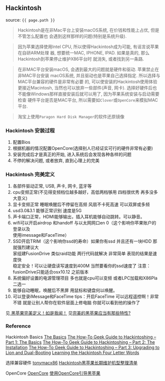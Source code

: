 ## Hackintosh
source: `{{ page.path }}`

> Hackintosh是在非Mac平台上安装macOS系统, 在价钱和性能上占优, 但是不管怎么配置也
> 会遇到这样那样的问题(特别是系统升级). 

> 因为苹果选择使用Intel CPU, 所以使得Hackintosh成为可能, 有谣言说苹果在自研ARM处理
> 器, 想要统一MAC, IPHONE, IPAD. 如果是真的, 那么Hackintosh到苹果停止维护X86平台时
> 就消失, 或者找到另一条路.

> 在非MAC平台安装macOS, 会遇到最大的问题就是硬件和驱动. 苹果禁止在非MAC平台安装
> macOS系统, 并且驱动也是苹果自己选择指定. 所以选择与MAC平台兼容的硬件是非常有必要
> 的, 可以使安装的Hackintosh使用体验更接近Macintosh, 当然也可以放弃一些部件(声音, 网卡).
> 选择好硬件后也不能像Windows那样直接安装后就可以用了, 因为苹果系统安装与启动需要检查
> 硬件平台是否是MAC平台, 所以需要如`Clover`或`OpenCore`来模拟MAC平台.

> 淘宝上使用`Paragon Hard Disk Manager`的软件还原镜像

### Hackintosh 安装过程

1. 配置Bios
2. 根据机器的情况配置OpenCore(选择别人已经证实可行的硬件非常有必要)
3. 安装完成后才是真正的开始, 进入系统后会发现各种各样的问题
4. 不停的解决问题, 或者放弃, 直到心理上的完美

### Hackintosh 完美定义

1. 各部件驱动正常, USB, 声卡, 网卡, 蓝牙等  
2. cpu变频正常(不见得变频档位越多越好，高低两档够用 四档很优秀 再多没多大意义)  
3. 显卡变频正常 睡眠唤醒后不停留在高频 风扇不卡死高速 可以双屏或多频  
4. usd3.0&3.1 能够正常识别 速度是5G  
5. 声卡端口正常，HDMI能够输出，插入耳机能够自动跳转。可以静音。  
6. wifi可以开启airdrop 和handoff 与以太网网口en 0（这个影响你苹果账户的登录以及  
    使用imessage和FaceTime）  
7. SSD开启TRIM（这个影响你ssd的寿命）如果你有ssd 并且还有一块HDD 那就强烈建议大  
    家组建FusionDrive 类似raid功能 两行代码就解决 非常简单 表现的结果是速度快  
    稳定安全！可以让硬盘读写速度到400M 当然要看你的ssd速度了
    注意：fusionDrive只能适合osx10.12 之前版本  
8. 系统偏好设置的电源管理项目 多也就是cpu可以变频 或者LPC加载和X86Pla二选一
9. 能够自动睡眠，唤醒后不黑屏 用鼠标和键盘何以唤醒。  
10. 可以登录iMessage和FaceTime tips：开启FaceTime 可以远程遥控啊！非常不错
    就是让别人帮你在软件层面上修电脑 你就可以看到他的操作了  

见[ 黑苹果完美定义！如是我闻！](https://www.feng.com/post/11610510)
见[完美的黑苹果应当有那些特性?](https://www.zhihu.com/question/321338542/answer/682548600)


### Reference
Hackintosh Basics
[The Basics](https://www.tonymacx86.com/forums/the-basics.165/)
[The How-To Geek Guide to Hackintoshing – Part 1: The Basics](https://www.howtogeek.com/72417/the-how-to-geek-guide-to-hackintoshing-part-1-the-basics/)
[The How-To Geek Guide to Hackintoshing – Part 2: The Installation](https://www.howtogeek.com/72821/the-how-to-geek-guide-to-hackintoshing-part-2-the-installation/)
[The How-To Geek Guide to Hackintoshing – Part 3: Upgrading to Lion and Dual-Booting](https://www.howtogeek.com/73113/the-how-to-geek-guide-to-hackintoshing-part-3-upgrading-to-lion-and-dual-booting/)
[Learning the Hackintosh Four Letter Words](https://www.tonymacx86.com/threads/learning-the-hackintosh-four-letter-words.273877/)

选择兼容硬件
[tonymacx86](https://www.tonymacx86.com/)
[Hackintosh黑苹果长期维护机型整理清单](https://blog.daliansky.net/Hackintosh-long-term-maintenance-model-checklist.html)

OpenCore
[OpenCore](https://dortania.github.io/OpenCore-Desktop-Guide/)
[使用OpenCore引导黑苹果](https://blog.xjn819.com/)
